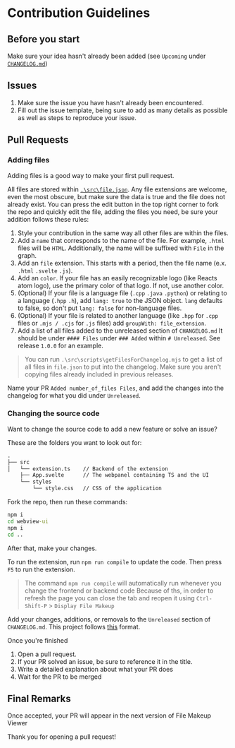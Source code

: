 # Contribution Guidelines

## Before you start

Make sure your idea hasn't already been added (see `Upcoming` under [`CHANGELOG.md`](../CHANGELOG.md))

## **Issues**

1. Make sure the issue you have hasn't already been encountered.
2. Fill out the issue template, being sure to add as many details as possible as well as steps to reproduce your issue.

## **Pull Requests**

### Adding files

Adding files is a good way to make your first pull request.

All files are stored within [`.\src\file.json`](../src/file.json).
Any file extensions are welcome, even the most obscure, but make sure the data is true and the file does not already exist.
You can press the edit button in the top right corner to fork the repo and quickly edit the file, adding the files you need, be sure your addition follows these rules:

1. Style your contribution in the same way all other files are within the files.
2. Add a `name` that corresponds to the name of the file. For example, `.html` files will be `HTML`. Additionally, the name will be suffixed with `File` in the graph.
3. Add an `file` extension. This starts with a period, then the file name (e.x. `.html` `.svelte` `.js`).
4. Add an `color`. If your file has an easily recognizable logo (like Reacts atom logo), use the primary color of that logo. If not, use another color.
5. (Optional) If your file is a language file (`.cpp` `.java` `.python`) or relating to a language (`.hpp` `.h`), add `lang: true` to the JSON object. `lang` defaults to false, so don't put `lang: false` for non-language files.
6. (Optional) If your file is related to another language (like `.hpp` for `.cpp` files or `.mjs / .cjs` for `.js` files) add `groupWith: file_extension`.
7. Add a list of all files added to the unreleased section of `CHANGELOG.md` It should be under `#### Files` under `### Added` within `# Unreleased`. See release `1.0.0` for an example.

> You can run `.\src\scripts\getFilesForChangelog.mjs` to get a list of all files in `file.json` to put into the changelog.
> Make sure you aren't copying files already included in previous releases.

Name your PR `Added number_of_files Files`, and add the changes into the changelog for what you did under `Unreleased`.

### Changing the source code

Want to change the source code to add a new feature or solve an issue?

These are the folders you want to look out for:

``` txt
.
├── src
│   └── extension.ts    // Backend of the extension
    ├── App.svelte      // The webpanel containing TS and the UI
    └── styles
        └── style.css   // CSS of the application
```

Fork the repo, then run these commands:

``` cmd
npm i
cd webview-ui
npm i
cd ..
```

After that, make your changes.

To run the extension, run `npm run compile` to update the code.
Then press `F5` to run the extension.

> The command `npm run compile` will automatically run whenever you change the frontend or backend code
> Because of ths, in order to refresh the page you can close the tab and reopen it using `Ctrl-Shift-P` > `Display File Makeup`

Add your changes, additions, or removals to the `Unreleased` section of `CHANGELOG.md`.
This project follows [this](https://keepachangelog.com/en/1.1.0/) format.

Once you're finished

1. Open a pull request.
2. If your PR solved an issue, be sure to reference it in the title.
3. Write a detailed explanation about what your PR does
4. Wait for the PR to be merged

## Final Remarks

Once accepted, your PR will appear in the next version of File Makeup Viewer

Thank you for opening a pull request!
